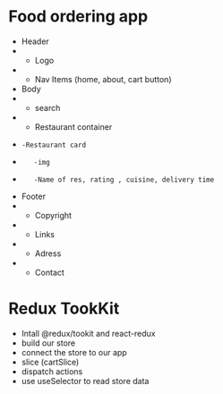 # Food ordering app

- Header
- - Logo
- - Nav Items (home, about, cart button)
- Body
- - search
- - Restaurant container
-     -Restaurant card
-        -img
-        -Name of res, rating , cuisine, delivery time
- Footer
- - Copyright
- - Links
- - Adress
- - Contact

# Redux TookKit

- Intall @redux/tookit and react-redux
- build our store
- connect the store to our app
- slice (cartSlice)
- dispatch actions
- use useSelector to read store data
